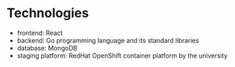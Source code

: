 # Technologies

- frontend: React
- backend: Go programming language and its standard libraries
- database: MongoDB
- staging platform: RedHat OpenShift container platform by the university
